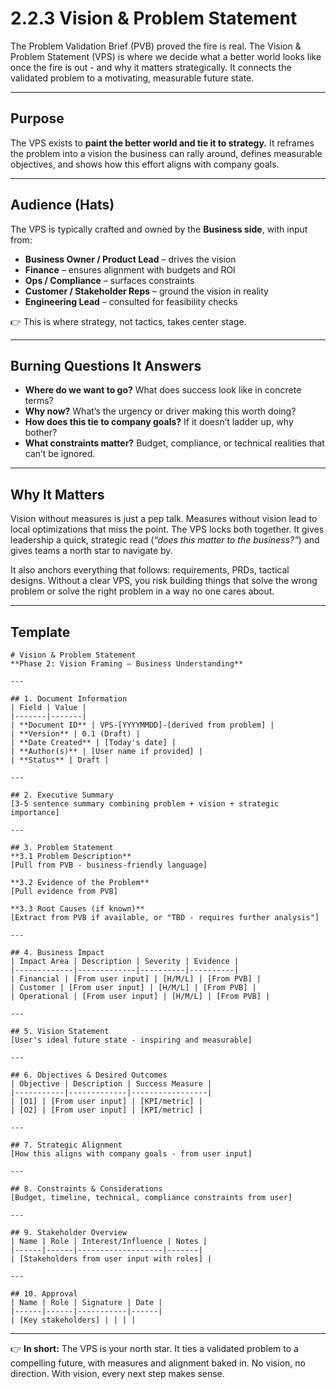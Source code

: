 # 2.2.3 Vision & Problem Statement

The Problem Validation Brief (PVB) proved the fire is real. The Vision & Problem Statement (VPS) is where we decide what a better world looks like once the fire is out - and why it matters strategically. It connects the validated problem to a motivating, measurable future state.

---

## Purpose

The VPS exists to **paint the better world and tie it to strategy.** It reframes the problem into a vision the business can rally around, defines measurable objectives, and shows how this effort aligns with company goals.

---

## Audience (Hats)

The VPS is typically crafted and owned by the **Business side**, with input from:

* **Business Owner / Product Lead** – drives the vision
* **Finance** – ensures alignment with budgets and ROI
* **Ops / Compliance** – surfaces constraints
* **Customer / Stakeholder Reps** – ground the vision in reality
* **Engineering Lead** – consulted for feasibility checks

👉 This is where strategy, not tactics, takes center stage.

---

## Burning Questions It Answers

* **Where do we want to go?** What does success look like in concrete terms?
* **Why now?** What’s the urgency or driver making this worth doing?
* **How does this tie to company goals?** If it doesn’t ladder up, why bother?
* **What constraints matter?** Budget, compliance, or technical realities that can’t be ignored.

---

## Why It Matters

Vision without measures is just a pep talk. Measures without vision lead to local optimizations that miss the point. The VPS locks both together. It gives leadership a quick, strategic read (*“does this matter to the business?”*) and gives teams a north star to navigate by.

It also anchors everything that follows: requirements, PRDs, tactical designs. Without a clear VPS, you risk building things that solve the wrong problem or solve the right problem in a way no one cares about.

---

## Template

```
# Vision & Problem Statement
**Phase 2: Vision Framing — Business Understanding**

---

## 1. Document Information
| Field | Value |
|-------|-------|
| **Document ID** | VPS-[YYYYMMDD]-[derived from problem] |
| **Version** | 0.1 (Draft) |
| **Date Created** | [Today's date] |
| **Author(s)** | [User name if provided] |
| **Status** | Draft |

---

## 2. Executive Summary
[3-5 sentence summary combining problem + vision + strategic importance]

---

## 3. Problem Statement
**3.1 Problem Description**
[Pull from PVB - business-friendly language]

**3.2 Evidence of the Problem**  
[Pull evidence from PVB]

**3.3 Root Causes (if known)**
[Extract from PVB if available, or "TBD - requires further analysis"]

---

## 4. Business Impact
| Impact Area | Description | Severity | Evidence |
|-------------|-------------|----------|----------|
| Financial | [From user input] | [H/M/L] | [From PVB] |
| Customer | [From user input] | [H/M/L] | [From PVB] |
| Operational | [From user input] | [H/M/L] | [From PVB] |

---

## 5. Vision Statement
[User's ideal future state - inspiring and measurable]

---

## 6. Objectives & Desired Outcomes
| Objective | Description | Success Measure |
|-----------|-------------|-----------------|
| [O1] | [From user input] | [KPI/metric] |
| [O2] | [From user input] | [KPI/metric] |

---

## 7. Strategic Alignment
[How this aligns with company goals - from user input]

---

## 8. Constraints & Considerations
[Budget, timeline, technical, compliance constraints from user]

---

## 9. Stakeholder Overview
| Name | Role | Interest/Influence | Notes |
|------|------|-------------------|-------|
| [Stakeholders from user input with roles] |

---

## 10. Approval
| Name | Role | Signature | Date |
|------|------|-----------|------|
| [Key stakeholders] | | | |
```

---

👉 **In short:** The VPS is your north star. It ties a validated problem to a compelling future, with measures and alignment baked in. No vision, no direction. With vision, every next step makes sense.
